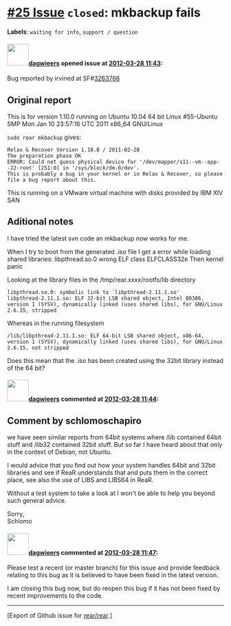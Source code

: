 [\#25 Issue](https://github.com/rear/rear/issues/25) `closed`: mkbackup fails
=============================================================================

**Labels**: `waiting for info`, `support / question`

#### <img src="https://avatars.githubusercontent.com/u/388198?u=0732dee3fe5002278cfbf40359ec431bdcf5f06c&v=4" width="50">[dagwieers](https://github.com/dagwieers) opened issue at [2012-03-28 11:43](https://github.com/rear/rear/issues/25):

Bug reported by irvined at
SF\#[3263766](https://sourceforge.net/tracker/?func=detail&aid=3263766&group_id=171835&atid=859452)

Original report
---------------

This is for version 1.10.0 running on Ubuntu 10.04 64 bit Linux
\#55-Ubuntu SMP Mon Jan 10 23:57:16 UTC 2011 x86\_64 GNU/Linux

`sudo rear mkbackup` gives:

    Relax & Recover Version 1.10.0 / 2011-02-20
    The preparation phase OK
    ERROR: Could not guess physical device for '/dev/mapper/s11--vm--app--22-root' [251:0] in '/sys/block/dm-0/dev'.
    This is probably a bug in your kernel or in Relax & Recover, so please file a bug report about this.

This is running on a VMware virtual machine with disks provided by IBM
XIV SAN

Aditional notes
---------------

I have tried the latest svn code an mkbackup now works for me.

When I try to boot from the generated .iso file I get a error while
loading shared libraries: libpthread.so.0 wrong ELF class ELFCLASS32e
Then kernel panic

Looking at the library files in the /tmp/rear.xxxx/rootfs/lib directory

    libpthread.so.0: symbolic link to `libpthread-2.11.1.so'
    libpthread-2.11.1.so: ELF 32-bit LSB shared object, Intel 80386, version 1 (SYSV), dynamically linked (uses shared libs), for GNU/Linux 2.6.15, stripped

Whereas in the running filesystem

    /lib/libpthread-2.11.1.so: ELF 64-bit LSB shared object, x86-64, version 1 (SYSV), dynamically linked (uses shared libs), for GNU/Linux 2.6.15, not stripped

Does this mean that the .iso has been created using the 32bit library
instead of the 64 bit?

#### <img src="https://avatars.githubusercontent.com/u/388198?u=0732dee3fe5002278cfbf40359ec431bdcf5f06c&v=4" width="50">[dagwieers](https://github.com/dagwieers) commented at [2012-03-28 11:44](https://github.com/rear/rear/issues/25#issuecomment-4756784):

Comment by schlomoschapiro
--------------------------

we have seen similar reports from 64bit systems where /lib contained
64bit stuff and /lib32 contained 32bit stuff. But so far I have heard
about that only in the context of Debian, not Ubuntu.

I would advice that you find out how your system handles 64bit and 32bit
libraries and see if ReaR understands that and puts them in the correct
place, see also the use of LIBS and LIBS64 in ReaR.

Without a test system to take a look at I won't be able to help you
beyond such general advice.

Sorry,  
Schlomo

#### <img src="https://avatars.githubusercontent.com/u/388198?u=0732dee3fe5002278cfbf40359ec431bdcf5f06c&v=4" width="50">[dagwieers](https://github.com/dagwieers) commented at [2012-03-28 11:47](https://github.com/rear/rear/issues/25#issuecomment-4756824):

Please test a recent (or master branch) for this issue and provide
feedback relating to this bug as it is believed to have been fixed in
the latest version.

I am closing this bug now, but do reopen this bug if it has not been
fixed by recent improvements to the code.

------------------------------------------------------------------------

\[Export of Github issue for
[rear/rear](https://github.com/rear/rear).\]
